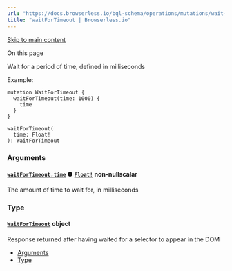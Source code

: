 ```yaml
---
url: "https://docs.browserless.io/bql-schema/operations/mutations/wait-for-timeout"
title: "waitForTimeout | Browserless.io"
---
```


[Skip to main content](https://docs.browserless.io/bql-schema/operations/mutations/wait-for-timeout#__docusaurus_skipToContent_fallback)

On this page

Wait for a period of time, defined in milliseconds

Example:

```codeBlockLines_p187
mutation WaitForTimeout {
  waitForTimeout(time: 1000) {
    time
  }
}

```

```codeBlockLines_p187
waitForTimeout(
  time: Float!
): WaitForTimeout

```

### Arguments [​](https://docs.browserless.io/bql-schema/operations/mutations/wait-for-timeout\#arguments "Direct link to Arguments")

#### [`waitForTimeout.time`](https://docs.browserless.io/bql-schema/operations/mutations/wait-for-timeout\#) ● [`Float!`](https://docs.browserless.io/bql-schema/types/scalars/float) non-nullscalar [​](https://docs.browserless.io/bql-schema/operations/mutations/wait-for-timeout\#waitfortimeouttimefloat-- "Direct link to waitfortimeouttimefloat--")

The amount of time to wait for, in milliseconds

### Type [​](https://docs.browserless.io/bql-schema/operations/mutations/wait-for-timeout\#type "Direct link to Type")

#### [`WaitForTimeout`](https://docs.browserless.io/bql-schema/types/objects/wait-for-timeout) object [​](https://docs.browserless.io/bql-schema/operations/mutations/wait-for-timeout\#waitfortimeout- "Direct link to waitfortimeout-")

Response returned after having waited for a selector to appear in the DOM

- [Arguments](https://docs.browserless.io/bql-schema/operations/mutations/wait-for-timeout#arguments)
- [Type](https://docs.browserless.io/bql-schema/operations/mutations/wait-for-timeout#type)